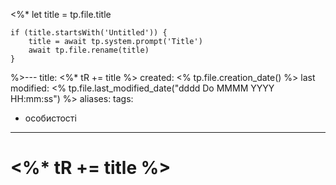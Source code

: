 <%*
	let title = tp.file.title
	
	if (title.startsWith('Untitled')) {
		title = await tp.system.prompt('Title')
		await tp.file.rename(title)
	}
%>---
title: <%* tR += title %>
created: <% tp.file.creation_date() %>
last modified: <% tp.file.last_modified_date("dddd Do MMMM YYYY HH:mm:ss") %>
aliases:
tags:
  - особистості
---
# <%* tR += title %>
